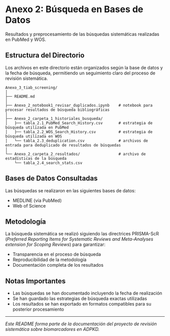 # Anexo 2: Búsqueda en Bases de Datos

Resultados y preprocesamiento de las búsquedas sistemáticas realizadas en PubMed y WOS.

## Estructura del Directorio

Los archivos en este directorio están organizados según la base de datos y la fecha de búsqueda, permitiendo un seguimiento claro del proceso de revisión sistemática.

```
Anexo_3_tiab_screening/
│
├── README.md
│
├── Anexo_2_notebook1_revisar_duplicados.ipynb    # notebook para procesar resultados de búsqueda bibliográficas
│
├── Anexo_2_carpeta_1_historiales_busqueda/
│   ├── tabla_2.1_PubMed_Search_History.csv       # estrategia de búsqueda utilizada en PubMed
│   ├── tabla_2.2_WOS_Search_History.csv          # estrategia de búsqueda utilizada en WOS
│   └── tabla_2.3_deduplication.csv               # archivos de entrada para deduplicado de resultados de búsquedas
│
└── Anexo_2_carpeta_2_resultados/                 # archivo de estadísticas de la búsqueda
    └── tabla_2.4_search_stats.csv
```

## Bases de Datos Consultadas

Las búsquedas se realizaron en las siguientes bases de datos:
- MEDLINE (vía PubMed)
- Web of Science

## Metodología

La búsqueda sistemática se realizó siguiendo las directrices PRISMA-ScR (*Preferred Reporting Items for Systematic Reviews and Meta-Analyses extension for Scoping Reviews*) para garantizar:
- Transparencia en el proceso de búsqueda
- Reproducibilidad de la metodología
- Documentación completa de los resultados

## Notas Importantes

- Las búsquedas se han documentado incluyendo la fecha de realización
- Se han guardado las estrategias de búsqueda exactas utilizadas
- Los resultados se han exportado en formatos compatibles para su posterior procesamiento

---
*Este README forma parte de la documentación del proyecto de revisión sistemática sobre biomarcadores en ADPKD.*
